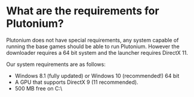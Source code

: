 # What are the requirements for Plutonium?

Plutonium does not have special requirements, any system capable of running the base games should be able to run Plutonium.
However the downloader requires a 64 bit system and the launcher requires DirectX 11.

Our system requirements are as follows:  
* Windows 8.1 (fully updated) or Windows 10 (recommended!) 64 bit
* A GPU that supports DirectX 9 (11 recommended).
* 500 MB free on C:\